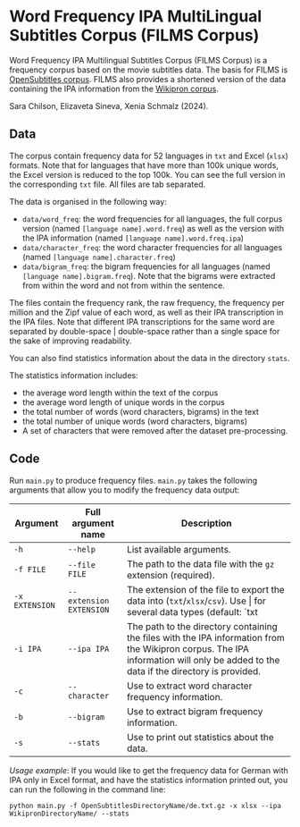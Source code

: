 # Word Frequency IPA MultiLingual Subtitles Corpus (FILMS Corpus)

Word Frequency IPA Multilingual Subtitles Corpus (FILMS Corpus) is a frequency corpus based on the movie subtitles data.
The basis for FILMS is [OpenSubtitles corpus](https://opus.nlpl.eu/OpenSubtitles/corpus/version/OpenSubtitles).
FILMS also provides a shortened version of the data containing the IPA information from the [Wikipron corpus](https://github.com/CUNY-CL/wikipron/tree/master/data/scrape/tsv).

Sara Chilson, Elizaveta Sineva, Xenia Schmalz (2024). 

## Data

The corpus contain frequency data for 52 languages in `txt` and Excel (`xlsx`) formats. Note that for languages that have more than 100k unique words, the Excel version is reduced to the top 100k. You can see the full version in the corresponding `txt` file. All files are tab separated.  

The data is organised in the following way:
* `data/word_freq`: the word frequencies for all languages, the full corpus version (named `[language name].word.freq`) as well as the version with the IPA information (named `[language name].word.freq.ipa`)
* `data/character_freq`: the word character frequencies for all languages (named `[language name].character.freq`)
* `data/bigram_freq`: the bigram frequencies for all languages (named `[language name].bigram.freq`). Note that the bigrams were extracted from within the word and not from within the sentence.

The files contain the frequency rank, the raw frequency, the frequency per million and the Zipf value of each word, as well as their IPA transcription in the IPA files. 
Note that different IPA transcriptions for the same word are separated by double-space | double-space rather than a single space for the sake of improving readability.

You can also find statistics information about the data in the directory `stats`.

The statistics information includes:
- the average word length within the text of the corpus
- the average word length of unique words in the corpus
- the total number of words (word characters, bigrams) in the text
- the total number of unique words (word characters, bigrams)
- A set of characters that were removed after the dataset pre-processing.


## Code

Run `main.py` to produce frequency files.
`main.py` takes the following arguments that allow you to modify the frequency data output:

| Argument | Full argument name | Description |
| --- | --- | --- |
| `-h` | `--help` | List available arguments. |
| `-f FILE` | `--file FILE` | The path to the data file with the `gz` extension (required). |
| `-x EXTENSION` | `--extension EXTENSION` | The extension of the file to export the data into (`txt`/`xlsx`/`csv`). Use \| for several data types (default: `txt|xlsx`) |
| `-i IPA` | `--ipa IPA` | The path to the directory containing the files with the IPA information from the Wikipron corpus. The IPA information will only be added to the data if the directory is provided. |
| `-c` | `--character` | Use to extract word character frequency information. |
| `-b` | `--bigram` | Use to extract bigram frequency information. |
| `-s` | `--stats` | Use to print out statistics about the data. |

_Usage_ _example_: 
If you would like to get the frequency data for German with IPA only in Excel format, and have the statistics information printed out, you can run the following in the command line:

```
python main.py -f OpenSubtitlesDirectoryName/de.txt.gz -x xlsx --ipa WikipronDirectoryName/ --stats
```

